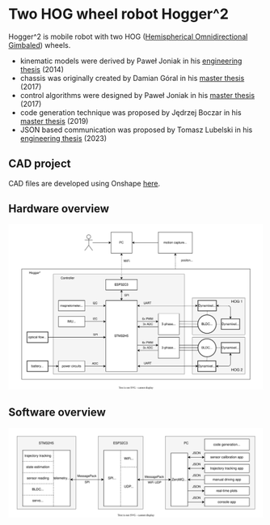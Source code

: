 # Two HOG wheel robot Hogger^2

Hogger^2 is mobile robot with two HOG ([Hemispherical Omnidirectional Gimbaled](https://en.wikipedia.org/wiki/Hemispherical_omnidirectional_gimbaled_wheel)) wheels.

- kinematic models were derived by Paweł Joniak in his [engineering thesis](https://kcir.pwr.edu.pl/~mucha/Pracki/Pawel_Joniak_praca_magisterska.pdf) (2014)
- chassis was originally created by Damian Góral in his [master thesis](https://kcir.pwr.edu.pl/~mucha/Pracki/Damian_Goral_praca_inzynierska.pdf) (2017)
- control algorithms were designed by Paweł Joniak in his [master thesis](https://kcir.pwr.edu.pl/~mucha/Pracki/Pawel_Joniak_praca_magisterska.pdf) (2017)
- code generation technique was proposed by Jędrzej Boczar in his [master thesis](https://kcir.pwr.edu.pl/~mucha/Pracki/Jedrzej_Boczar_praca_magisterska.pdf) (2019)
- JSON based communication was proposed by Tomasz Lubelski in his [engineering thesis](https://kcir.pwr.edu.pl/~mucha/Pracki/Tomek_Lubelski_praca_inzynierska.pdf) (2023)

## CAD project

CAD files are developed using Onshape [here](https://cad.onshape.com/documents/57202b77900f6c62ca0efc3a/w/393cd826dd9c91d9b304b9f8/e/825e632008c05703f420ee31?renderMode=0&uiState=678308f8541b5276ec2b6970).

## Hardware overview

![Alt text](docs/hardware.drawio.svg)

## Software overview

![Alt text](docs/software.drawio.svg)

